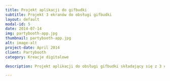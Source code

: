 ```yaml
---
title: Projekt aplikacji do gifbudki
subtitle: Projekt 3 ekranów do obsługi gifbudki
layout: default
modal-id: 5
date: 2014-07-14
img: partybooth-app.jpg
thumbnail: partybooth-app.jpg
alt: image-alt
project-date: April 2014
client: Partybooth
category: Kreacje digitalowe

description: Projekt aplikacji do obsługi gifbudki składający się z 3 ekranów.

---
```

